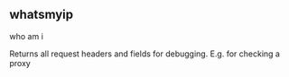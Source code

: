 ## whatsmyip

who am i

Returns all request headers and fields for debugging. E.g. for checking a proxy
